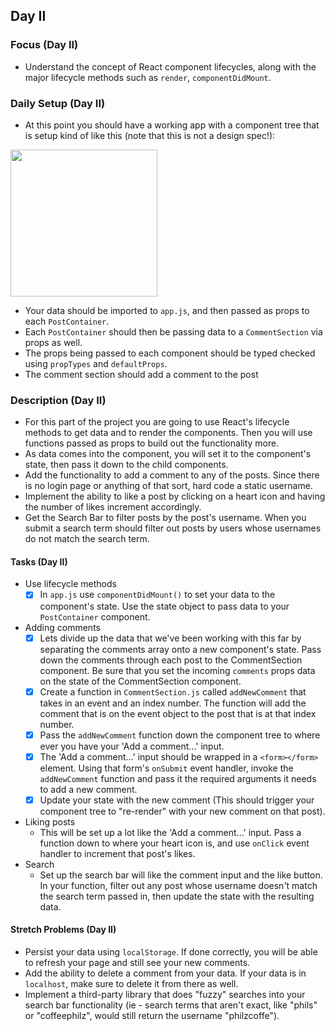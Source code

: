 ## Day II

### Focus (Day II)

- Understand the concept of React component lifecycles, along with the major lifecycle methods such as `render`, `componentDidMount`.

### Daily Setup (Day II)

- At this point you should have a working app with a component tree that is setup kind of like this (note that this is not a design spec!):

<img src='/assets/InstaClone-componentStructure.jpg' width='235' />

- Your data should be imported to `app.js`, and then passed as props to each `PostContainer`.
- Each `PostContainer` should then be passing data to a `CommentSection` via props as well.
- The props being passed to each component should be typed checked using `propTypes` and `defaultProps`.
- The comment section should add a comment to the post 

### Description (Day II)

- For this part of the project you are going to use React's lifecycle methods to get data and to render the components. Then you will use functions passed as props to build out the functionality more.
- As data comes into the component, you will set it to the component's state, then pass it down to the child components.
- Add the functionality to add a comment to any of the posts. Since there is no login page or anything of that sort, hard code a static username.
- Implement the ability to like a post by clicking on a heart icon and having the number of likes increment accordingly.
- Get the Search Bar to filter posts by the post's username. When you submit a search term should filter out posts by users whose usernames do not match the search term.

#### Tasks (Day II)

- Use lifecycle methods
  - [x] In `app.js` use `componentDidMount()` to set your data to the component's state. Use the state object to pass data to your `PostContainer` component.
- Adding comments
  - [x] Lets divide up the data that we've been working with this far by separating the comments array onto a new component's state. Pass down the comments through each post to the CommentSection component. Be sure that you set the incoming `comments` props data on the state of the CommentSection component.
  - [x] Create a function in `CommentSection.js` called `addNewComment` that takes in an event and an index number. The function will add the comment that is on the event object to the post that is at that index number.
  - [x] Pass the `addNewComment` function down the component tree to where ever you have your 'Add a comment...' input.
  - [x] The 'Add a comment...' input should be wrapped in a `<form></form>` element. Using that form's `onSubmit` event handler, invoke the `addNewComment` function and pass it the required arguments it needs to add a new comment.
  - [x] Update your state with the new comment (This should trigger your component tree to "re-render" with your new comment on that post).
- Liking posts
  - This will be set up a lot like the 'Add a comment...' input. Pass a function down to where your heart icon is, and use `onClick` event handler to increment that post's likes.
- Search
  - Set up the search bar will like the comment input and the like button. In your function, filter out any post whose username doesn't match the search term passed in, then update the state with the resulting data.

#### Stretch Problems (Day II)

- Persist your data using `localStorage`. If done correctly, you will be able to refresh your page and still see your new comments.
- Add the ability to delete a comment from your data. If your data is in `localhost`, make sure to delete it from there as well.
- Implement a third-party library that does "fuzzy" searches into your search bar functionality (ie - search terms that aren't exact, like "phils" or "coffeephilz", would still return the username "philzcoffe").

